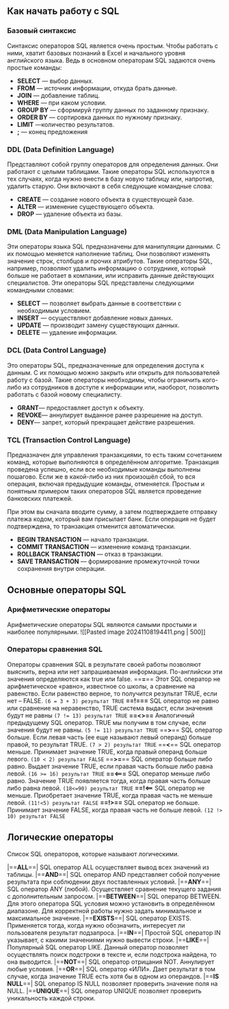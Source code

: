 ## Как начать работу с SQL
### Базовый синтаксис
Синтаксис операторов SQL является очень простым. Чтобы работать с ними, хватит базовых познаний в Еxcel и начального уровня английского языка. Ведь в основном операторам SQL задаются очень простые команды:
- **SELECT** — выбор данных.
- **FROM** — источник информации, откуда брать данные.
- **JOIN** — добавление таблиц.
- **WHERE** — при каком условии.
- **GROUP BY** — сформируй группу данных по заданному признаку.
- **ORDER BY** — сортировка данных по нужному признаку.
- **LIMIT** —количество результатов.
- **;** — конец предложения
### DDL (Data Definition Language)
Представляют собой группу операторов для определения данных. Они работают с целыми таблицами. Такие операторы SQL используются в тех случаях, когда нужно внести в базу новую таблицу или, напротив, удалить старую. Они включают в себя следующие командные слова:

- **CREATE** — создание нового объекта в существующей базе.
- **ALTER** — изменение существующего объекта.
- **DROP** — удаление объекта из базы.
### DML (Data Manipulation Language)
Эти операторы языка SQL предназначены для манипуляции данными. С их помощью меняется наполнение таблиц. Они позволяют изменять значение строк, столбцов и прочих атрибутов. Такие операторы SQL, например, позволяют удалить информацию о сотруднике, который больше не работает в компании, или исправить данные действующих специалистов. Эти операторы SQL представлены следующими командными словами:

- **SELECT** — позволяет выбрать данные в соответствии с необходимым условием.
- **INSERT** — осуществляют добавление новых данных.
- **UPDATE** — производит замену существующих данных.
- **DELETE** — удаление информации.
### DCL (Data Control Language)
Это операторы SQL, предназначенные для определения доступа к данным. С их помощью можно закрыть или открыть для пользователей работу с базой. Такие операторы необходимы, чтобы ограничить кого-либо из сотрудников в доступе к информации или, наоборот, позволить работать с базой новому специалисту.

- **GRANT**— предоставляет доступ к объекту.
- **REVOKE**— аннулирует выданное ранее разрешение на доступ.
- **DENY**— запрет, который прекращает действие разрешения.
### TCL (Transaction Control Language)
Предназначен для управления транзакциями, то есть таким сочетанием команд, которые выполняются в определённом алгоритме. Транзакция проведена успешно, если все необходимые команды выполнены пошагово. Если же в какой-либо из них произошёл сбой, то вся операция, включая предыдущие команды, отменяется. Простым и понятным примером таких операторов SQL является проведение банковских платежей.

При этом вы сначала вводите сумму, а затем подтверждаете отправку платежа кодом, который вам присылает банк. Если операция не будет подтверждена, то транзакция отменится автоматически.

- **BEGIN TRANSACTION** — начало транзакции.
- **COMMIT TRANSACTION** — изменение команд транзакции.
- **ROLLBACK TRANSACTION** — отказ в транзакции.
- **SAVE TRANSACTION** — формирование промежуточной точки сохранения внутри операции.
## Основные операторы SQL
### Арифметические операторы
Арифметические операторы SQL являются самыми простыми и наиболее популярными.
![[Pasted image 20241108194411.png | 500]]

### Операторы сравнения SQL

Операторы сравнения SQL в результате своей работы позволяют выяснить, верна или нет запрашиваемая информация. По-английски эти значения определяются как true или false.
==**=**== Этот SQL оператор не арифметическое «равно», известное со школы, а сравнение на равенство. Если равенство верное, то получится результат TRUE, если нет – FALSE.
	`(6 = 3 + 3) результат TRUE`
**==!\===** SQL оператор не равно или сравнение на неравенство, TRUE система выдаст, если значения будут не равны
	`(7 != 13) результат TRUE`
**==<>==** Аналогичный предыдущему SQL оператор. TRUE мы получим в том случае, если значения будут не равны.
	`(5 != 11) результат TRUE`
==**>**== SQL оператор больше. Если левая часть (ее еще называют левый операнд) больше правой, то результат TRUE.
	`(7 > 2) результат TRUE`
==**<**== SQL оператор меньше. Принимает значение TRUE, когда правый операнд больше левого.
	`(10 < 2) результат FALSE`
==**>=**== SQL оператор больше либо равно. Выдает значение TRUE, если правая часть больше либо равна левой.
	`(16 >= 16) результат TRUE`
 **==<===** SQL оператор меньше либо равно. Значение TRUE появляется тогда, когда правая часть больше либо равна левой.
	`(18<=90) результат TRUE`
**==!<==** SQL оператор не меньше. Приобретает значение TRUE, когда правая часть не меньше левой.
	`(11!<5) результат FALSE`
**==!>==** SQL оператор не больше. Принимает значение FALSE, когда правая часть не больше левой.
	`(12 !> 10) результат FALSE`
## Логические операторы
Список SQL операторов, которые называют логическими.

|==**ALL**==| SQL оператор ALL осуществляет вывод всех значений из таблицы.
|==**AND**==| SQL оператор AND представляет собой получение результата при соблюдении двух поставленных условий.
|==**ANY**==| SQL оператор ANY (любой). Осуществляет сравнение текущего задания с дополнительным запросом.
|==**BETWEEN**==| SQL оператор BETWEEN. Для этого оператора SQL условия можно установить в определённом диапазоне. Для корректной работы нужно задать минимальное и максимальное значение.
|==**EXISTS**==| SQL оператор EXISTS. Применяется тогда, когда нужно обозначить, интересует ли пользователя результат подзапроса.
|==**IN**==| Простой SQL оператор IN указывает, с какими значениями нужно вывести строки.
|==**LIKE**==| Популярный SQL оператор LIKE. Данный оператор позволяет осуществлять поиск подстроки в тексте и, если подстрока найдена, то она выводится.
|==**NOT**==| SQL оператор отрицания NOT. Аннулирует любые условия.
|==**OR**==| SQL оператор «ИЛИ». Дает результат в том случае, когда значение TRUE есть хотя бы в одном из операндов.
|==**IS NULL**==| SQL оператор IS NULL позволяет проверить значение поля на NULL.
|==**UNIQUE**==| SQL оператор UNIQUE позволяет проверить уникальность каждой строки.